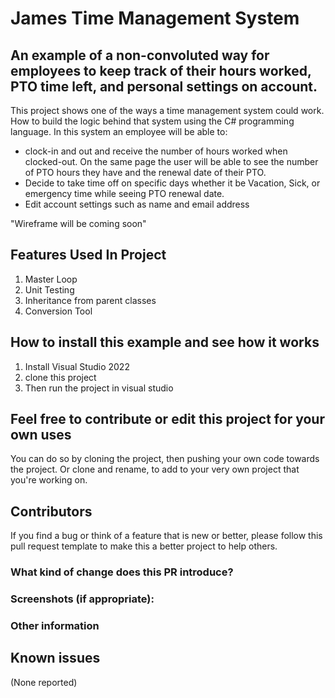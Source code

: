 # James Time Management System

## An example of a non-convoluted way for employees to keep track of their hours worked, PTO time left, and personal settings on account.

This project shows one of the ways a time management system could work. How to build the logic behind that system
using the C# programming language. In this system an employee will be able to:

* clock-in and out and receive the number of hours worked when clocked-out. On the same 
page the user will be able to see the number of PTO hours they have and the renewal date of their PTO.
* Decide to take time off on specific days whether it be Vacation, Sick, or emergency time while seeing PTO renewal date.
* Edit account settings such as name and email address

"Wireframe will be coming soon"
## Features Used In Project
1. Master Loop
2. Unit Testing
3. Inheritance from parent classes
4. Conversion Tool

## How to install this example and see how it works
1. Install Visual Studio 2022
2. clone this project
3. Then run the project in visual studio  

## Feel free to contribute or edit this project for your own uses
You can do so by cloning the project, then pushing your own code towards the project. Or clone and rename, to add to
your very own project that you're working on.

## Contributors
If you find a bug or think of a feature that is new or better, please follow this pull request template to make this a better project
to help others.

### What kind of change does this PR introduce?

### Screenshots (if appropriate):

### Other information

## Known issues
(None reported)
